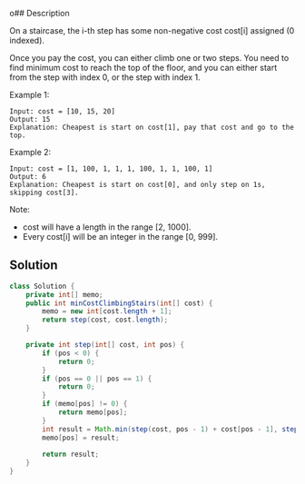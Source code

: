 o## Description

On a staircase, the i-th step has some non-negative cost cost[i] assigned (0 indexed).

Once you pay the cost, you can either climb one or two steps. You need to find minimum cost to reach the top of the floor, and you can either start from the step with index 0, or the step with index 1.

Example 1:
```
Input: cost = [10, 15, 20]
Output: 15
Explanation: Cheapest is start on cost[1], pay that cost and go to the top.
```
Example 2:
```
Input: cost = [1, 100, 1, 1, 1, 100, 1, 1, 100, 1]
Output: 6
Explanation: Cheapest is start on cost[0], and only step on 1s, skipping cost[3].
```
Note:
- cost will have a length in the range [2, 1000].
- Every cost[i] will be an integer in the range [0, 999].

## Solution

```java
class Solution {
    private int[] memo;
    public int minCostClimbingStairs(int[] cost) {
        memo = new int[cost.length + 1];
        return step(cost, cost.length);
    }

    private int step(int[] cost, int pos) {
        if (pos < 0) {
            return 0;
        }
        if (pos == 0 || pos == 1) {
            return 0;
        }
        if (memo[pos] != 0) {
            return memo[pos];
        }
        int result = Math.min(step(cost, pos - 1) + cost[pos - 1], step(cost, pos - 2) + cost[pos - 2]);
        memo[pos] = result;
        
        return result;
    }
}
```
